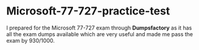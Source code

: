 # Microsoft-77-727-practice-test
I prepared for the Microsoft 77-727 exam through **Dumpsfactory** as it has all the exam dumps available which are very useful and made me pass the exam by 930/1000.
